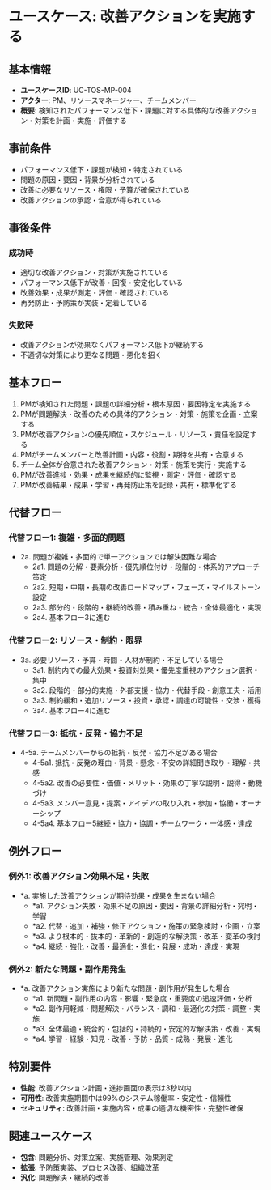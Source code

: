 # ユースケース: 改善アクションを実施する

## 基本情報
- **ユースケースID**: UC-TOS-MP-004
- **アクター**: PM、リソースマネージャー、チームメンバー
- **概要**: 検知されたパフォーマンス低下・課題に対する具体的な改善アクション・対策を計画・実施・評価する

## 事前条件
- パフォーマンス低下・課題が検知・特定されている
- 問題の原因・要因・背景が分析されている
- 改善に必要なリソース・権限・予算が確保されている
- 改善アクションの承認・合意が得られている

## 事後条件
### 成功時
- 適切な改善アクション・対策が実施されている
- パフォーマンス低下が改善・回復・安定化している
- 改善効果・成果が測定・評価・確認されている
- 再発防止・予防策が実装・定着している

### 失敗時
- 改善アクションが効果なくパフォーマンス低下が継続する
- 不適切な対策により更なる問題・悪化を招く

## 基本フロー
1. PMが検知された問題・課題の詳細分析・根本原因・要因特定を実施する
2. PMが問題解決・改善のための具体的アクション・対策・施策を企画・立案する
3. PMが改善アクションの優先順位・スケジュール・リソース・責任を設定する
4. PMがチームメンバーと改善計画・内容・役割・期待を共有・合意する
5. チーム全体が合意された改善アクション・対策・施策を実行・実施する
6. PMが改善進捗・効果・成果を継続的に監視・測定・評価・確認する
7. PMが改善結果・成果・学習・再発防止策を記録・共有・標準化する

## 代替フロー
### 代替フロー1: 複雑・多面的問題
- 2a. 問題が複雑・多面的で単一アクションでは解決困難な場合
  - 2a1. 問題の分解・要素分析・優先順位付け・段階的・体系的アプローチ策定
  - 2a2. 短期・中期・長期の改善ロードマップ・フェーズ・マイルストーン設定
  - 2a3. 部分的・段階的・継続的改善・積み重ね・統合・全体最適化・実現
  - 2a4. 基本フロー3に進む

### 代替フロー2: リソース・制約・限界
- 3a. 必要リソース・予算・時間・人材が制約・不足している場合
  - 3a1. 制約内での最大効果・投資対効果・優先度重視のアクション選択・集中
  - 3a2. 段階的・部分的実施・外部支援・協力・代替手段・創意工夫・活用
  - 3a3. 制約緩和・追加リソース・投資・承認・調達の可能性・交渉・獲得
  - 3a4. 基本フロー4に進む

### 代替フロー3: 抵抗・反発・協力不足
- 4-5a. チームメンバーからの抵抗・反発・協力不足がある場合
  - 4-5a1. 抵抗・反発の理由・背景・懸念・不安の詳細聞き取り・理解・共感
  - 4-5a2. 改善の必要性・価値・メリット・効果の丁寧な説明・説得・動機づけ
  - 4-5a3. メンバー意見・提案・アイデアの取り入れ・参加・協働・オーナーシップ
  - 4-5a4. 基本フロー5継続・協力・協調・チームワーク・一体感・達成

## 例外フロー
### 例外1: 改善アクション効果不足・失敗
- *a. 実施した改善アクションが期待効果・成果を生まない場合
  - *a1. アクション失敗・効果不足の原因・要因・背景の詳細分析・究明・学習
  - *a2. 代替・追加・補強・修正アクション・施策の緊急検討・企画・立案
  - *a3. より根本的・抜本的・革新的・創造的な解決策・改革・変革の検討
  - *a4. 継続・強化・改善・最適化・進化・発展・成功・達成・実現

### 例外2: 新たな問題・副作用発生
- *a. 改善アクション実施により新たな問題・副作用が発生した場合
  - *a1. 新問題・副作用の内容・影響・緊急度・重要度の迅速評価・分析
  - *a2. 副作用軽減・問題解決・バランス・調和・最適化の対策・調整・実施
  - *a3. 全体最適・統合的・包括的・持続的・安定的な解決策・改善・実現
  - *a4. 学習・経験・知見・改善・予防・品質・成熟・発展・進化

## 特別要件
- **性能**: 改善アクション計画・進捗画面の表示は3秒以内
- **可用性**: 改善実施期間中は99%のシステム稼働率・安定性・信頼性
- **セキュリティ**: 改善計画・実施内容・成果の適切な機密性・完整性確保

## 関連ユースケース
- **包含**: 問題分析、対策立案、実施管理、効果測定
- **拡張**: 予防策実装、プロセス改善、組織改革
- **汎化**: 問題解決・継続的改善